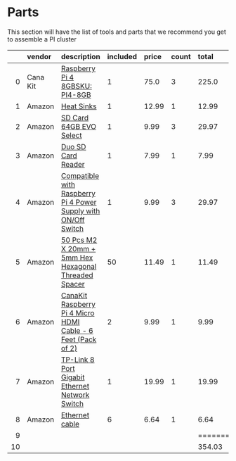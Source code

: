 # Parts

This section will have the list of tools and parts that we recommend you get to assemble a PI cluster

<!-- parts list is generted with bin/parts.py do creat your own parts list first-->

<!--PARTS-->

|    | vendor   | description                                                                                                                                                                                                                                                                                                                                                                                                                                                                                                                   | included   | price   | count   | total    | comment                   | image                                                                              |
|---:|:---------|:------------------------------------------------------------------------------------------------------------------------------------------------------------------------------------------------------------------------------------------------------------------------------------------------------------------------------------------------------------------------------------------------------------------------------------------------------------------------------------------------------------------------------|:-----------|:--------|:--------|:---------|:--------------------------|:-----------------------------------------------------------------------------------|
|  0 | Cana Kit | [Raspberry Pi 4 8GBSKU: PI4-8GB](https://www.canakit.com/raspberry-pi-4-8gb.html?defpid=4630)                                                                                                                                                                                                                                                                                                                                                                                                                                 | 1          | 75.0    | 3       | 225.0    |                           | ![](https://images-na.ssl-images-amazon.com/images/I/71XIid%2BfQIL._AC_UL115_.jpg) |
|  1 | Amazon   | [Heat Sinks](https://www.amazon.com/dp/B082RT8CMS/ref=sspa_dk_detail_1?psc=1&pd_rd_i=B082RT8CMS&pd_rd_w=3exm1&pf_rd_p=7d37a48b-2b1a-4373-8c1a-bdcc5da66be9&pd_rd_wg=X8rdX&pf_rd_r=QJYGCRZD3HBP38TH3VZK&pd_rd_r=52cc97b3-1cf0-4402-ba98-0b7d8d5f8649&spLa=ZW5jcnlwdGVkUXVhbGlmaWVyPUFUNzNXRU1BTFk3OUsmZW5jcnlwdGVkSWQ9QTA1NTE5NzEyME1EUFk4QVAxMTMmZW5jcnlwdGVkQWRJZD1BMDc2NDQ1MDNLTVhaWE5US0xEMUMmd2lkZ2V0TmFtZT1zcF9kZXRhaWwmYWN0aW9uPWNsaWNrUmVkaXJlY3QmZG9Ob3RMb2dDbGljaz10cnVl)                                            | 1          | 12.99   | 1       | 12.99    |                           | ![](https://images-na.ssl-images-amazon.com/images/I/71falXitXBL._AC_UL115_.jpg)   |
|  2 | Amazon   | [SD Card 64GB EVO Select](https://www.amazon.com/SAMSUNG-Select-microSDXC-Adapter-MB-ME64HA/dp/B08879MG33/ref=sr_1_2?dchild=1&keywords=sd+cards&qid=1604598396&refinements=p_n_feature_two_browse-bin%3A6518305011%2Cp_89%3APNY%7CSAMSUNG%7CSanDisk&rnid=2528832011&s=pc&sr=1-2)                                                                                                                                                                                                                                              | 1          | 9.99    | 3       | 29.97    |                           | ![](https://images-na.ssl-images-amazon.com/images/I/81T-dh3PhUL._AC_UL115_.jpg)   |
|  3 | Amazon   | [Duo SD Card Reader](https://www.amazon.com/dp/B07VB6C3QJ/ref=twister_B07VFBX16H?_encoding=UTF8&psc=1)                                                                                                                                                                                                                                                                                                                                                                                                                        | 1          | 7.99    | 1       | 7.99     |                           | ![](https://images-na.ssl-images-amazon.com/images/I/51EWYgXoZ8L._AC_UL115_.jpg)   |
|  4 | Amazon   | [Compatible with Raspberry Pi 4 Power Supply with ON/Off Switch](https://www.amazon.com/UCTRONICS-Raspberry-Supply-Charger-Adapter/dp/B08C9VYLLK/ref=pd_sbs_20?pd_rd_w=gD9Fs&pf_rd_p=c52600a3-624a-4791-b4c4-3b112e19fbbc&pf_rd_r=KDH6QB1D5CP7S9TRPMCW&pd_rd_r=4e1b31d9-4bd7-4029-8003-cffb9dd23c84&pd_rd_wg=NfsSJ&pd_rd_i=B08C9VYLLK&psc=1)                                                                                                                                                                                  | 1          | 9.99    | 3       | 29.97    |                           | ![](https://images-na.ssl-images-amazon.com/images/I/61zbBFZW1iL._AC_UL115_.jpg)   |
|  5 | Amazon   | [50 Pcs M2 X 20mm + 5mm Hex Hexagonal Threaded Spacer](https://www.amazon.com/20mm-Hexagonal-Threaded-Spacer-Support/dp/B00FH8AB8Q/ref=sr_1_1?dchild=1&keywords=50pcs+m2+x+20mm+%2B+5mm+hex+hexagonal+threaded&qid=1613164621&s=instant-video&sr=1-1)                                                                                                                                                                                                                                                                         | 50         | 11.49   | 1       | 11.49    | fit very good, a bit thin | ![](https://images-na.ssl-images-amazon.com/images/I/51MfVTSrZWL._AC_SL1100_.jpg)  |
|  6 | Amazon   | [CanaKit Raspberry Pi 4 Micro HDMI Cable - 6 Feet (Pack of 2)](https://www.amazon.com/CanaKit-Raspberry-Micro-HDMI-Cable/dp/B07TTKD38N/ref=sr_1_1?dchild=1&keywords=CanaKit+Premium+Raspberry+Pi+4+Micro+HDMI+Cable+-+6+Feet&qid=1613164997&s=instant-video&sr=1-1)                                                                                                                                                                                                                                                           | 2          | 9.99    | 1       | 9.99     |                           | ![](https://images-na.ssl-images-amazon.com/images/I/51yE14NxDLL._AC_UL115_.jpg)   |
|  7 | Amazon   | [TP-Link 8 Port Gigabit Ethernet Network Switch](https://www.amazon.com/Ethernet-Splitter-Optimization-Unmanaged-TL-SG108/dp/B00A121WN6/ref=sxin_0_ac_d_pm?ac_md=1-0-VW5kZXIgJDI1-ac_d_pm&crid=24HQ4WYMS87EK&cv_ct_cx=network+switch+8+port+gigabit&keywords=network+switch+8+port+gigabit&pd_rd_i=B00A121WN6&pd_rd_r=ca9eca7c-5023-40a5-96de-63e0d33307ec&pd_rd_w=7KFIO&pd_rd_wg=Me9bz&pf_rd_p=ef07af27-e48f-451d-ab63-8b6b216a0bc3&pf_rd_r=9TJZ9PHMZF52FTYN9PNX&psc=1&qid=1579098368&sprefix=network+switch%5C%2Caps%2C150) | 1          | 19.99   | 1       | 19.99    |                           | ![](https://images-na.ssl-images-amazon.com/images/I/71%2BbqPCPpIL._AC_UL115_.jpg) |
|  8 | Amazon   | [Ethernet cable](https://www.amazon.com/Cat-Ethernet-Cable-White-Connectors/dp/B01IQWGRPU/ref=sr_1_3?dchild=1&keywords=network+cable&qid=1604589880&refinements=p_n_feature_keywords_three_browse-bin%3A7070221011&rnid=5462369011&s=pc&sr=1-3)                                                                                                                                                                                                                                                                               | 6          | 6.64    | 1       | 6.64     |                           | ![](https://images-na.ssl-images-amazon.com/images/I/71YTQEXpoKL._AC_UL115_.jpg)   |
|  9 |          |                                                                                                                                                                                                                                                                                                                                                                                                                                                                                                                               |            |         |         | ======== |                           |                                                                                    |
| 10 |          |                                                                                                                                                                                                                                                                                                                                                                                                                                                                                                                               |            |         |         | 354.03   |                           |                                                                                    |

<!--PARTS-->













